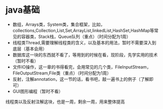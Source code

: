 # java基础
- 数组，Arrays类，System类，集合框架，比如，collections,Collection,List,Set,ArrayList,linkedList,HashSet,HashMap等常见的容器类，Stack栈，Queue队列（重点）（时间分配为1周）
- 线程类Thread,需要理解线程类的含义，以及基本的用法，暂时不需要深入到底层（基本会用）
- 数据库这一块的东西就不看了，等用到的时候在看，现阶段，先学实用的技术（暂时不看）
- 文件IO操作，这一章的书得看完，会用常见的几个类，FileInputStream，FileOutputStream,File类（重点）（时间分配为1周）
- 反射，注解annotation，这一节的话，看书吧，敲一遍书上的例子（了解即可）
- GUI图形编程（暂时不看）

线程类以及反射注解这块，也是一周，剩余一周，用来整体提高
